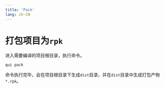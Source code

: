 ```yaml
---
title: 'Pack'
lang: zh-CN
---
```


# 打包项目为`rpk`

进入需要编译的项目根目录，执行命令。

 ``` shell
qui pack
 ```

命令执行完毕，会在项目根目录下生成`dist`目录，并在`dist`目录中生成打包产物`*.rpk`。
